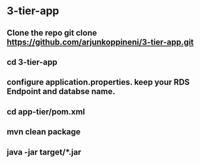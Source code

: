 # 3-tier-app

## Clone the repo git clone https://github.com/arjunkoppineni/3-tier-app.git
## cd 3-tier-app
## configure application.properties. keep your RDS Endpoint and databse name.
## cd app-tier/pom.xml
##  mvn clean package
## java -jar target/*.jar
